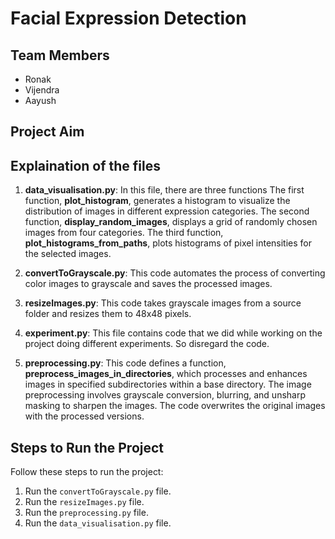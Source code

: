 

# Facial Expression Detection

## Team Members
- Ronak 
- Vijendra
- Aayush

## Project Aim

## Explaination of the files
1. **data_visualisation.py**: In this file, there are three functions 
   The first function, **plot_histogram**, generates a histogram to visualize the distribution of images in different expression categories. The second function, **display_random_images**,
   displays a grid of randomly chosen images from four categories. The third function, **plot_histograms_from_paths**, plots histograms of pixel intensities for the selected images.

2. **convertToGrayscale.py**: This code automates the process of converting color images to grayscale and saves the processed images.
3. **resizeImages.py**: This code takes grayscale images from a source folder and resizes them to 48x48 pixels.
4. **experiment.py**: This file contains code that we did while working on the project doing different experiments. So disregard the code.
5. **preprocessing.py**: This code defines a function, **preprocess_images_in_directories**, which processes and enhances images in specified subdirectories within a base directory. The image preprocessing involves grayscale conversion, blurring, and unsharp masking to
   sharpen the images. The code overwrites the original images with the processed versions.

## Steps to Run the Project
Follow these steps to run the project:

1. Run the `convertToGrayscale.py` file.
2. Run the `resizeImages.py` file.
3. Run the `preprocessing.py` file.
4. Run the `data_visualisation.py` file.
